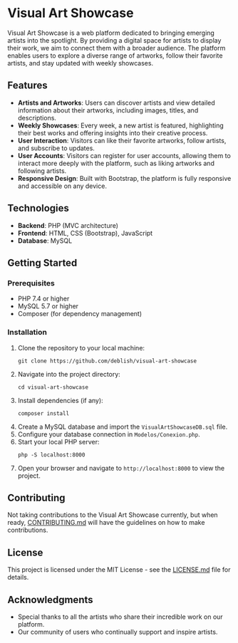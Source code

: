 
# Visual Art Showcase

Visual Art Showcase is a web platform dedicated to bringing emerging artists into the spotlight. By providing a digital space for artists to display their work, we aim to connect them with a broader audience. The platform enables users to explore a diverse range of artworks, follow their favorite artists, and stay updated with weekly showcases.

## Features

- **Artists and Artworks**: Users can discover artists and view detailed information about their artworks, including images, titles, and descriptions.
- **Weekly Showcases**: Every week, a new artist is featured, highlighting their best works and offering insights into their creative process.
- **User Interaction**: Visitors can like their favorite artworks, follow artists, and subscribe to updates.
- **User Accounts**: Visitors can register for user accounts, allowing them to interact more deeply with the platform, such as liking artworks and following artists.
- **Responsive Design**: Built with Bootstrap, the platform is fully responsive and accessible on any device.

## Technologies

- **Backend**: PHP (MVC architecture)
- **Frontend**: HTML, CSS (Bootstrap), JavaScript
- **Database**: MySQL

## Getting Started

### Prerequisites

- PHP 7.4 or higher
- MySQL 5.7 or higher
- Composer (for dependency management)

### Installation

1. Clone the repository to your local machine:
    ```
    git clone https://github.com/deblish/visual-art-showcase
    ```
2. Navigate into the project directory:
    ```
    cd visual-art-showcase
    ```
3. Install dependencies (if any):
    ```
    composer install
    ```
4. Create a MySQL database and import the `VisualArtShowcaseDB.sql` file.
5. Configure your database connection in `Modelos/Conexion.php`.
6. Start your local PHP server:
    ```
    php -S localhost:8000
    ```
7. Open your browser and navigate to `http://localhost:8000` to view the project.

## Contributing

Not taking contributions to the Visual Art Showcase currently, but when ready, [CONTRIBUTING.md](CONTRIBUTING.md) will have the guidelines on how to make contributions.

## License

This project is licensed under the MIT License - see the [LICENSE.md](LICENSE.md) file for details.

## Acknowledgments

- Special thanks to all the artists who share their incredible work on our platform.
- Our community of users who continually support and inspire artists.
